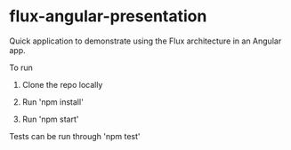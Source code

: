 # flux-angular-presentation
Quick application to demonstrate using the Flux architecture in an Angular app.

To run

1. Clone the repo locally

2. Run 'npm install'

3. Run 'npm start'

Tests can be run through 'npm test'

